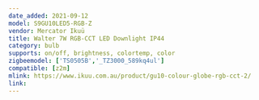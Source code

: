 ```yaml
---
date_added: 2021-09-12
model: S9GU10LED5-RGB-Z
vendor: Mercator Ikuü
title: Walter 7W RGB-CCT LED Downlight IP44
category: bulb
supports: on/off, brightness, colortemp, color
zigbeemodel: ['TS0505B','_TZ3000_589kq4ul']
compatible: [z2m]
mlink: https://www.ikuu.com.au/product/gu10-colour-globe-rgb-cct-2/
link: 
---
```

